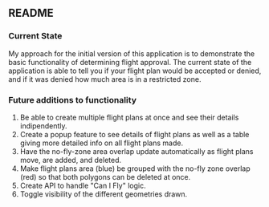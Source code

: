## README

### Current State

My approach for the initial version of this application is to demonstrate the basic functionality of determining flight approval. The current state of the application is able to tell you if your flight plan would be accepted or denied, and if it was denied how much area is in a restricted zone.

### Future additions to functionality
1. Be able to create multiple flight plans at once and see their details indipendently.
2. Create a popup feature to see details of flight plans as well as a table giving more detailed info on all flight plans made.
3. Have the no-fly-zone area overlap update automatically as flight plans move, are added, and deleted.
4. Make flight plans area (blue) be grouped with the no-fly zone overlap (red) so that both polygons can be deleted at once.
5. Create API to handle "Can I Fly" logic.
6. Toggle visibility of the different geometries drawn.